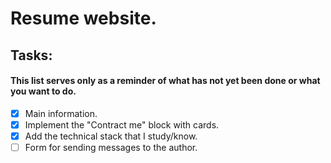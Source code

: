 # Resume website.

## Tasks:

#### This list serves only as a reminder of what has not yet been done or what you want to do.

- [x] Main information.
- [x] Implement the "Contract me" block with cards.
- [x] Add the technical stack that I study/know.
- [ ] Form for sending messages to the author.
